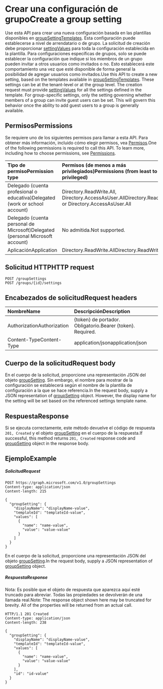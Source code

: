 # <a name="create-a-group-setting"></a><span data-ttu-id="43de6-101">Crear una configuración de grupo</span><span class="sxs-lookup"><span data-stu-id="43de6-101">Create a group setting</span></span>

<span data-ttu-id="43de6-p101">Use esta API para crear una nueva configuración basada en las plantillas disponibles en [groupSettingTemplates](../resources/groupsettingtemplate.md). Esta configuración puede establecerse a nivel de arrendatario o de grupo. La solicitud de creación debe proporcionar [settingValues](../resources/settingvalue.md) para toda la configuración establecida en la plantilla. Para configuraciones específicas de grupos, solo se puede establecer la configuración que indique si los miembros de un grupo pueden invitar a otros usuarios como invitados o no. Esto establecerá este comportamiento una vez que esté disponible de forma general la posibilidad de agregar usuarios como invitados.</span><span class="sxs-lookup"><span data-stu-id="43de6-p101">Use this API to create a new setting, based on the templates available in [groupSettingTemplates](../resources/groupsettingtemplate.md). These settings can be at the tenant-level or at the group level. The creation request must provide [settingValues](../resources/settingvalue.md) for all the settings defined in the template. For group-specific settings, only the setting governing whether members of a group can invite guest users can be set. This will govern this behavior once the ability to add guest users to a group is generally available.</span></span>

## <a name="permissions"></a><span data-ttu-id="43de6-107">Permisos</span><span class="sxs-lookup"><span data-stu-id="43de6-107">Permissions</span></span>

<span data-ttu-id="43de6-p102">Se requiere uno de los siguientes permisos para llamar a esta API. Para obtener más información, incluido cómo elegir permisos, vea [Permisos](../../../concepts/permissions_reference.md).</span><span class="sxs-lookup"><span data-stu-id="43de6-p102">One of the following permissions is required to call this API. To learn more, including how to choose permissions, see [Permissions](../../../concepts/permissions_reference.md).</span></span>


|<span data-ttu-id="43de6-110">Tipo de permiso</span><span class="sxs-lookup"><span data-stu-id="43de6-110">Permission type</span></span>      | <span data-ttu-id="43de6-111">Permisos (de menos a más privilegiados)</span><span class="sxs-lookup"><span data-stu-id="43de6-111">Permissions (from least to most privileged)</span></span>              |
|:--------------------|:---------------------------------------------------------|
|<span data-ttu-id="43de6-112">Delegado (cuenta profesional o educativa)</span><span class="sxs-lookup"><span data-stu-id="43de6-112">Delegated (work or school account)</span></span> | <span data-ttu-id="43de6-113">Directory.ReadWrite.All, Directory.AccessAsUser.All</span><span class="sxs-lookup"><span data-stu-id="43de6-113">Directory.ReadWrite.All or Directory.AccessAsUser.All</span></span>    |
|<span data-ttu-id="43de6-114">Delegado (cuenta personal de Microsoft)</span><span class="sxs-lookup"><span data-stu-id="43de6-114">Delegated (personal Microsoft account)</span></span> | <span data-ttu-id="43de6-115">No admitida.</span><span class="sxs-lookup"><span data-stu-id="43de6-115">Not supported.</span></span>    |
|<span data-ttu-id="43de6-116">Aplicación</span><span class="sxs-lookup"><span data-stu-id="43de6-116">Application</span></span> | <span data-ttu-id="43de6-117">Directory.ReadWrite.All</span><span class="sxs-lookup"><span data-stu-id="43de6-117">Directory.ReadWrite.All</span></span> |

## <a name="http-request"></a><span data-ttu-id="43de6-118">Solicitud HTTP</span><span class="sxs-lookup"><span data-stu-id="43de6-118">HTTP request</span></span>
<!-- { "blockType": "ignored" } -->
```http
POST /groupSettings
POST /groups/{id}/settings
```

## <a name="request-headers"></a><span data-ttu-id="43de6-119">Encabezados de solicitud</span><span class="sxs-lookup"><span data-stu-id="43de6-119">Request headers</span></span>

| <span data-ttu-id="43de6-120">Nombre</span><span class="sxs-lookup"><span data-stu-id="43de6-120">Name</span></span> | <span data-ttu-id="43de6-121">Descripción</span><span class="sxs-lookup"><span data-stu-id="43de6-121">Description</span></span> |
|:---------------|:----------|
| <span data-ttu-id="43de6-122">Authorization</span><span class="sxs-lookup"><span data-stu-id="43de6-122">Authorization</span></span> | <span data-ttu-id="43de6-p103">{token} de portador. Obligatorio.</span><span class="sxs-lookup"><span data-stu-id="43de6-p103">Bearer {token}. Required.</span></span> |
| <span data-ttu-id="43de6-125">Content-Type</span><span class="sxs-lookup"><span data-stu-id="43de6-125">Content-Type</span></span> | <span data-ttu-id="43de6-126">application/json</span><span class="sxs-lookup"><span data-stu-id="43de6-126">application/json</span></span> |

## <a name="request-body"></a><span data-ttu-id="43de6-127">Cuerpo de la solicitud</span><span class="sxs-lookup"><span data-stu-id="43de6-127">Request body</span></span>
<span data-ttu-id="43de6-p104">En el cuerpo de la solicitud, proporcione una representación JSON del objeto [groupSetting](../resources/groupsetting.md). Sin embargo, el nombre para mostrar de la configuración se establecerá según el nombre de la plantilla de configuración a la que se hace referencia.</span><span class="sxs-lookup"><span data-stu-id="43de6-p104">In the request body, supply a JSON representation of [groupSetting](../resources/groupsetting.md) object. However, the display name for the setting will be set based on the referenced settings template name.</span></span>

## <a name="response"></a><span data-ttu-id="43de6-130">Respuesta</span><span class="sxs-lookup"><span data-stu-id="43de6-130">Response</span></span>

<span data-ttu-id="43de6-131">Si se ejecuta correctamente, este método devuelve el código de respuesta `201, Created` y el objeto [groupSetting](../resources/groupsetting.md) en el cuerpo de la respuesta.</span><span class="sxs-lookup"><span data-stu-id="43de6-131">If successful, this method returns `201, Created` response code and [groupSetting](../resources/groupsetting.md) object in the response body.</span></span>

## <a name="example"></a><span data-ttu-id="43de6-132">Ejemplo</span><span class="sxs-lookup"><span data-stu-id="43de6-132">Example</span></span>

##### <a name="request"></a><span data-ttu-id="43de6-133">Solicitud</span><span class="sxs-lookup"><span data-stu-id="43de6-133">Request</span></span>

<!-- {
  "blockType": "request",
  "name": "create_groupsetting_from_groupsettings"
}-->
```http
POST https://graph.microsoft.com/v1.0/groupSettings
Content-type: application/json
Content-length: 215

{
  "groupSetting": {
    "displayName": "displayName-value",
    "templateId": "templateId-value",
    "values": [
      {
        "name": "name-value",
        "value": "value-value"
      }
    ]
  }
}
```
<span data-ttu-id="43de6-134">En el cuerpo de la solicitud, proporcione una representación JSON del objeto [groupSetting](../resources/groupsetting.md).</span><span class="sxs-lookup"><span data-stu-id="43de6-134">In the request body, supply a JSON representation of [groupSetting](../resources/groupsetting.md) object.</span></span>
##### <a name="response"></a><span data-ttu-id="43de6-135">Respuesta</span><span class="sxs-lookup"><span data-stu-id="43de6-135">Response</span></span>

<span data-ttu-id="43de6-p105">Nota: Es posible que el objeto de respuesta que aparezca aquí esté truncado para abreviar. Todas las propiedades se devolverán de una llamada real.</span><span class="sxs-lookup"><span data-stu-id="43de6-p105">Note: The response object shown here may be truncated for brevity. All of the properties will be returned from an actual call.</span></span>
<!-- {
  "blockType": "response",
  "truncated": true,
  "@odata.type": "microsoft.graph.groupSetting"
} -->
```http
HTTP/1.1 201 Created
Content-type: application/json
Content-length: 238

{
  "groupSetting": {
    "displayName": "displayName-value",
    "templateId": "templateId-value",
    "values": [
      {
        "name": "name-value",
        "value": "value-value"
      }
    ],
    "id": "id-value"
  }
}
```

<!-- uuid: 8fcb5dbc-d5aa-4681-8e31-b001d5168d79
2015-10-25 14:57:30 UTC -->
<!-- {
  "type": "#page.annotation",
  "description": "Create groupsetting",
  "keywords": "",
  "section": "documentation",
  "tocPath": ""
}-->